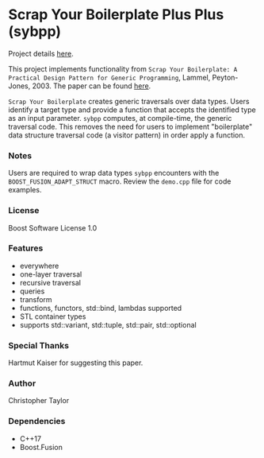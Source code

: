 <!-- Copyright (c) 2021 Christopher Taylor                                          -->
<!-- Copyright (c) 2020 Christopher Taylor                                          -->
<!--                                                                                -->
<!--   Distributed under the Boost Software License, Version 1.0. (See accompanying -->
<!--   file LICENSE_1_0.txt or copy at http://www.boost.org/LICENSE_1_0.txt)        -->

# Scrap Your Boilerplate Plus Plus (sybpp)

Project details [here](http://www.github.com/ct-clmsn/sybpp/).

This project implements functionality from `Scrap Your Boilerplate: A Practical Design Pattern for Generic Programming`, Lammel, Peyton-Jones, 2003.
The paper can be found [here](https://www.microsoft.com/en-us/research/wp-content/uploads/2003/01/hmap.pdf).

`Scrap Your Boilerplate` creates generic traversals over data types. Users identify a target type and provide a function that accepts
the identified type as an input parameter. `sybpp` computes, at compile-time, the generic traversal code. This removes the need for
users to implement "boilerplate" data structure traversal code (a visitor pattern) in order apply a function.

### Notes

Users are required to wrap data types `sybpp` encounters with the `BOOST_FUSION_ADAPT_STRUCT` macro. Review the `demo.cpp` file for
code examples.

### License

Boost Software License 1.0

### Features

* everywhere
* one-layer traversal
* recursive traversal
* queries
* transform
* functions, functors, std::bind, lambdas supported
* STL container types
* supports std::variant, std::tuple, std::pair, std::optional

### Special Thanks

Hartmut Kaiser for suggesting this paper.

### Author

Christopher Taylor

### Dependencies

* C++17
* Boost.Fusion
